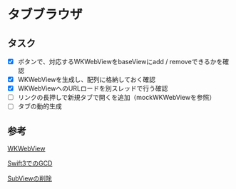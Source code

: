 # タブブラウザ

## タスク
- [x] ボタンで、対応するWKWebViewをbaseViewにadd / removeできるかを確認
- [x] WKWebViewを生成し、配列に格納しておく確認
- [x] WKWebViewへのURLロードを別スレッドで行う確認
- [ ] リンクの長押しで新規タブで開くを追加（mockWKWebViewを参照）
- [ ] タブの動的生成

## 参考
[WKWebView](http://stackoverflow.com/questions/26920644/web-page-of-wkwebview-not-displaying-page-inside-of-dispatch-get-main-queue)


[Swift3でのGCD](http://www.toosaa.net/entry/2016/10/20/090354)


[SubViewの削除](http://qiita.com/osamu1203/items/56e591372bdebdaea8b6)
